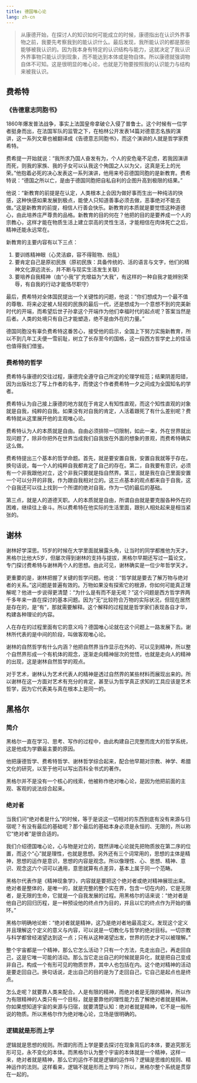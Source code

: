 ```yaml
---
title: 德国唯心论
lang: zh-cn
---
```


> 从康德开始，在探讨人的知识如何可能成立的时候，康德指出在认识外界事物之前，我要先考察我到的能认识什么。最后发现，我所能认识的都是那些能够被我认识的。因为我本身有特定的认识结构与能力，这就决定了我认识外界事物只能认识到现象，而不能达到本体或是物自体。所以康德就强调物自体不可知。这是很明显的唯心论，也就是万物要按照我的认识能力与结构来被我认识。

## 费希特

### 《告德意志同胞书》

1860年爆发普法战争，事实上法国皇帝拿破仑入侵了普鲁士。这个时候有一位学者挺身而出，在法国军队的监管之下，在柏林公开发表14篇对德意志名族的演讲，这一系列文章也被翻译成《告德意志同胞书》，而这个演讲的人就是哲学家费希特。

费希提一开始就说：“我所求乃国人奋发有为，个人的安危毫不足虑，若我因演讲而死，则我的家族、我的子女可以认我这个殉国之人以为父，这真是无上的光荣。”他抱着必死的决心发表这一系列演讲，他用来号召德国同胞的是新教育。费希特说：“德国之所以亡，是由于德国同胞把自私自利的企图升高到极限的结果。”

他说：“新教育的前提是在认定，人类根本上会因为做好事而生出一种纯洁的快感，这种快感如果发展到极点，能使人只知道善事必须去做，恶事绝对不能去做。”这是新教育的前提，相信人行善会快乐。新教育的本质就是要觉悟这种道德心，由此培养庄严尊贵的品格。新教育的目的何在？他把的目的是要养成一个人的宗教心，这样才能在物质生活上建立崇高的灵性生活，才能相信在肉体死亡之后，精神还能永远常在。

新教育的主要内容有以下三点：

1. 要训练精神眼（心灵洁癖，容不得赃物、纷乱）
2. 要肯定自己是原初民族（原初民族：具备传统的、活的语言与文字，他们的精神文化源远流长，并不断与现实生活发生关联）
3. 要培养自我精神（由“小我”扩充增益为“大我”，有这样的一种自我才能辨别荣辱，有自我的行动才能恪尽职守）

最后，费希特对全体国民提出一个关键性的问题，他说：“你们想成为一个最不值的尊敬、将来必定被人轻视的民族的最后一代，还是想成为一个意想不到的完美新时代的开端，而希望后世子孙拿这个开端作为他们幸福时代的起点呢？答案当然是后者。人类的处境只有自己才能塑造，绝不是由外在的力量。”

德国同胞没有辜负费希特这番苦心，接受他的启示，全国上下努力实施新教育，所以不到几年工夫便一雪前耻，树立了长存至今的国格，这一段西方哲学史上的佳话也值得我们借鉴。


### 费希特的哲学

费希特与康德的交往过程，康德完全遵守自己所定的伦理学规范；结果阴差阳错，因为出版社忘了写上作者的名字，而使这个作者费希特一夕之间成为全国知名的学者。

费希特认为自己接上康德的地方就在于肯定人有知性直观，而这个知性直观的对象就是自我，纯粹的自我。如果没有对自我的肯定，人活着跟死了有什么差别呢？费希特就从这里展开他的主观唯心论。

费希特认为人的本质就是自由。自由必须排除一切限制，如此一来，外在世界就出现问题了，除非你把外在世界当成我们自我放在外面的想象的景观，而费希特确实这么做。

费希特提出三个基本的哲学命题。首先，就是要安置自我，安置自我就等于存在。换句话说，每一个人的纯粹自我都肯定了自己的存在。第二，自我要有意识，必须有一个非我跟他对立，这个非我只要就是指自然界。第三，就是我在自己里面安置一个可以分开的非我，作为跟自我相对立的。这三点基本的观点都来自于自我，这个自我还可以往上找到一个所谓的绝对自我，作为一切的最后的基础。

第三点，就是人的道德天职。人的本质就是自由，所谓自由就是要克服各种外在的困难，继续往上奋斗。所以费希特在他实际的生活里面，跟别人相处起来是相当紧张的。


## 谢林

谢林好学深思。15岁的时候在大学里面就展露头角，让当时的同学都推他为天才。黑格尔比他大5岁，但屡次得到谢林的支持与提拔，黑格尔早期还写过一篇论文，专门探讨费希特与谢林两个人的思想。由此可见，谢林确实是一位少年哲学天才。

更重要的是，谢林把握了关键的哲学问题。他说：“哲学就是要去了解万物与绝对者的关系。”这问题是普遍有效的。万物如果没有探索它的根源，你如何可能真正理解呢？他进一步说得更清楚：“为什么是有而不是无呢？”这个问题是西方哲学界两千多年来一直在探讨的基本问题。因为“无”比较符合万物的实际状况，但现在居然是存在的，是“有”，那就需要解释。这个解释的过程就是哲学家们表现各自才华，构建各种理论的内容。

人在存在的过程里面有它的意义吗？德国唯心论就在这个问题上一路发展下去。谢林所代表的是中间的阶段，叫做客观唯心论。

谢林的自然哲学有什么内涵？他把自然界当作显示在外的、可以见到精神，所以整个自然界形成一个有机体的观念，逐渐走向精神层次的觉悟，也就是走向人的精神的出现，这是谢林自然哲学的观点。

对于艺术，谢林认为艺术代表人的精神是透过自然界的某些材料而展现出来的。所以谢林在这一方面对艺术有充分的肯定，甚至认为哲学真正求知的工具应该是艺术哲学，因为它代表美与真在根本上是同一的。


## 黑格尔

### 简介

黑格尔一直在学习、思考、写作的过程中，由此构建自己完整而庞大的哲学系统，这是他成为学霸最主要的原因。

他把康德哲学、费希特哲学、谢林哲学综合起来，配合他早期对宗教、神学、希腊文化的研究，以至于他可以写出百科全书式的著作。

黑格尔并不是没有一个核心的线索，他被称作绝对唯心论，是因为他把前面的主观、客观的说法综合起来。

### 绝对者

当我们问“绝对者是什么”的时候，等于是说这一切相对的东西到底有没有来源与归宿呢？有没有最后的基础呢？那个最后的基础本身必须是永恒的、无限的，所以称它“绝对者”是很合适的。

我们介绍德国唯心论，心与物是对立的，既然讲唯心论就先把物质放在第二序的位置，而这个“心”就是理性，也就是思想。另外还有三个词常用的，思想的主体是精神，思想的运作是意识，思想的内容是观念。所以像理性、心、思想、精神、意识、观念这六个词可以通用，意思就算有点差异，基本上属于同一个范畴。

黑格尔代表作是《精神现象学》，内容就是要把这个绝对者或绝对精神展现出来。绝对者是整体的，是唯一的，就是完整的整个实在界，包含一切在内的，它是无限者，是无限的生命，它就是一个自我发展的过程。用黑格尔的话来说：“绝对者是他自己的回归历程，是一种预设他的终点作为目的，并且以它的终点作为开始的循环。”

黑格尔明确地论断：“绝对者就是精神，这乃是绝对者地最高定义。发现这个定义并且理解这个定义的意义与内容，可以说是一切教化与哲学的绝对目标。一切宗教与科学都曾经渴望达到这一点；只有从这种渴望出发，世界的历史才可以被理解。”

整个宇宙都是一个精神，那么它怎么活动？只有一个方法，先走出自己，再走回自己，这是它唯一可能的活动。那么当它走出自己的时候就是异化，就是把自己变成非自己，构成一个有形可见的物质世界，其中人也包括在内。这个绝对精神的活动是要走回自己。换句话说，走出自己的目的是为了走回自己，它自己是起点也是终点。

怎么走呢？就要靠人类来配合。人是有限的精神，而绝对者是无限的精神，所以作为有限精神的人类只有一个目标，就是要靠他的理性能力去了解绝对者就是精神。你如果想知道宇宙的来源与归宿，就要清楚认知：绝对者就是精神，它不是一般所说的物质。所以黑格尔作为绝对唯心论，立场是很明确的。

### 逻辑就是形而上学

逻辑就是思想的规则。所谓的形而上学是要去探讨在现象背后的本体，要追究那无形可见，永不变化的本体。而黑格尔认为整个宇宙的本体就是一个精神，这样一来，绝对者就是精神，那么它的运作不就是逻辑的运作吗？逻辑是思维的规则、精神运作的法则。这样看来，逻辑不就是形而上学吗？所以，黑格尔整个系统是贯穿在一起的。
